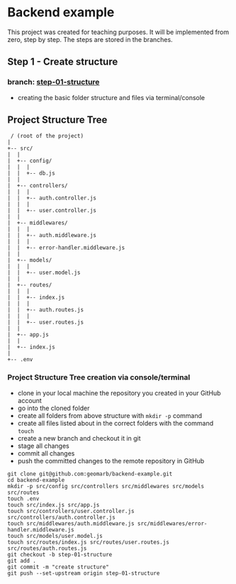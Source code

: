 # Backend example

This project was created for teaching purposes. It will be implemented from zero, step by step. The steps are stored in the branches. 
## Step 1 - Create structure

### branch: [step-01-structure](https://github.com/geomarb/backend-example/tree/step-01-structure)

- creating the basic folder structure and files via terminal/console

## Project Structure Tree

```console
 / (root of the project)
|
+-- src/
|  |
|  +-- config/ 
|  |  |
|  |  +-- db.js
|  |
|  +-- controllers/ 
|  |  |
|  |  +-- auth.controller.js 
|  |  |
|  |  +-- user.controller.js 
|  |
|  +-- middlewares/ 
|  |  |
|  |  +-- auth.middleware.js 
|  |  |
|  |  +-- error-handler.middleware.js 
|  |
|  +-- models/ 
|  |  |
|  |  +-- user.model.js 
|  |
|  +-- routes/
|  |  |
|  |  +-- index.js 
|  |  |
|  |  +-- auth.routes.js 
|  |  |
|  |  +-- user.routes.js 
|  |
|  +-- app.js
|  |
|  +-- index.js
|
+-- .env
```

### Project Structure Tree creation via console/terminal

- clone in your local machine the repository you created in your GitHub account
- go into the cloned folder
- create all folders from above structure with `mkdir -p` command
- create all files listed about in the correct folders with the command `touch`
- create a new branch and checkout it in git
- stage all changes
- commit all changes
- push the committed changes to the remote repository in GitHub

```console
git clone git@github.com:geomarb/backend-example.git
cd backend-example
mkdir -p src/config src/controllers src/middlewares src/models src/routes
touch .env
touch src/index.js src/app.js
touch src/controllers/user.controller.js src/controllers/auth.controller.js
touch src/middlewares/auth.middleware.js src/middlewares/error-handler.middleware.js
touch src/models/user.model.js
touch src/routes/index.js src/routes/user.routes.js src/routes/auth.routes.js
git checkout -b step-01-structure
git add .
git commit -m "create structure"
git push --set-upstream origin step-01-structure
```
